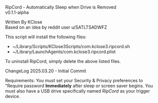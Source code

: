RipCord - Automatically Sleep when Drive is Removed<br>
	v0.1.1-alpha

Written By KClose<br>
	Based on an idea by reddit user u/SATLTSADWFZ

This script will install the following files:
- ~/Library/Scripts/KClose3Scripts/com.kclose3.ripcord.sh
- ~/Library/LaunchAgents/com.kclose3.ripcord.plist

To uninstall RipCord, simply delete the above listed files.

ChangeLog
	2025.03.20	-	Initial Commit

Requirements:
	You must set your Security & Privacy preferences to "Require password **Immediately** after sleep or screen saver begins.
 	You must also have a USB drive specifically named *RipCord* as your trigger device. 
